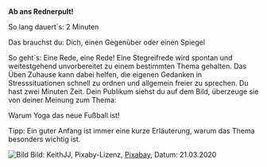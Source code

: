 **Ab ans Rednerpult!** 

So lang dauert´s: 2 Minuten

Das brauchst du: Dich, einen Gegenüber oder einen Spiegel

So geht´s: Eine Rede, eine Rede! Eine Stegreifrede wird spontan und weitestgehend unvorbereitet zu einem bestimmten Thema gehalten. 
Das Üben Zuhause kann dabei helfen, die eigenen Gedanken in Stresssituationen schnell zu ordnen und allgemein freier zu sprechen. 
Du hast zwei Minuten Zeit. Dein Publikum siehst du auf dem Bild, überzeuge sie von deiner Meinung zum Thema:

Warum Yoga das neue Fußball ist!

Tipp: Ein guter Anfang ist immer eine kurze Erläuterung, warum das Thema besonders wichtig ist. 

![Bild](https://cdn.pixabay.com/photo/2016/08/10/19/30/crowd-1584115_1280.jpg)
Bild: KeithJJ, Pixaby-Lizenz, [Pixabay](https://pixabay.com/de/photos/menge-sport-fans-zuschauer-stadion-1584115/), Datum: 21.03.2020

